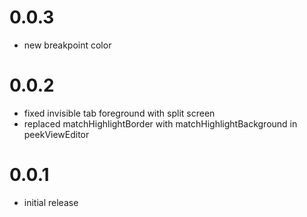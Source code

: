 # 0.0.3

- new breakpoint color

# 0.0.2

- fixed invisible tab foreground with split screen
- replaced matchHighlightBorder with matchHighlightBackground in peekViewEditor

# 0.0.1

- initial release
